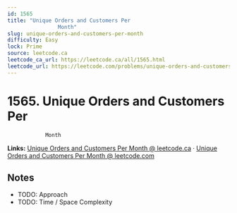 ```yaml
--- 
id: 1565
title: "Unique Orders and Customers Per
                Month"
slug: unique-orders-and-customers-per-month
difficulty: Easy
lock: Prime
source: leetcode.ca
leetcode_ca_url: https://leetcode.ca/all/1565.html
leetcode_url: https://leetcode.com/problems/unique-orders-and-customers-per-month/
---
```


# 1565. Unique Orders and Customers Per
                Month

**Links:** [Unique Orders and Customers Per
                Month @ leetcode.ca](https://leetcode.ca/all/1565.html) · [Unique Orders and Customers Per
                Month @ leetcode.com](https://leetcode.com/problems/unique-orders-and-customers-per-month/)

## Notes
- TODO: Approach
- TODO: Time / Space Complexity
